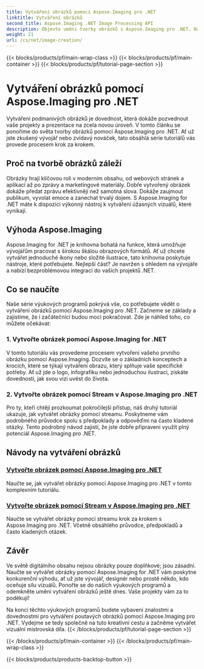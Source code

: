 ```yaml
---
title: Vytváření obrázků pomocí Aspose.Imaging pro .NET
linktitle: Vytváření obrázků
second_title: Aspose.Imaging .NET Image Processing API
description: Objevte umění tvorby obrázků s Aspose.Imaging pro .NET. Naučte se vytvářet úžasné vizuální prvky v této rozsáhlé sérii výukových programů.
weight: 21
url: /cs/net/image-creation/
---
```


{{< blocks/products/pf/main-wrap-class >}}
{{< blocks/products/pf/main-container >}}
{{< blocks/products/pf/tutorial-page-section >}}

# Vytváření obrázků pomocí Aspose.Imaging pro .NET


Vytváření podmanivých obrázků je dovednost, která dokáže pozvednout vaše projekty a prezentace na zcela novou úroveň. V tomto článku se ponoříme do světa tvorby obrázků pomocí Aspose.Imaging pro .NET. Ať už jste zkušený vývojář nebo zvídavý nováček, tato obsáhlá série tutoriálů vás provede procesem krok za krokem.

## Proč na tvorbě obrázků záleží

Obrázky hrají klíčovou roli v moderním obsahu, od webových stránek a aplikací až po zprávy a marketingové materiály. Dobře vytvořený obrázek dokáže předat zprávu efektivněji než samotná slova. Dokáže zaujmout publikum, vyvolat emoce a zanechat trvalý dojem. S Aspose.Imaging for .NET máte k dispozici výkonný nástroj k vytváření úžasných vizuálů, které vynikají.

## Výhoda Aspose.Imaging

Aspose.Imaging for .NET je knihovna bohatá na funkce, která umožňuje vývojářům pracovat s širokou škálou obrazových formátů. Ať už chcete vytvářet jednoduché ikony nebo složité ilustrace, tato knihovna poskytuje nástroje, které potřebujete. Nejlepší část? Je navržen s ohledem na vývojáře a nabízí bezproblémovou integraci do vašich projektů .NET.

## Co se naučíte

Naše série výukových programů pokrývá vše, co potřebujete vědět o vytváření obrázků pomocí Aspose.Imaging pro .NET. Začneme se základy a zajistíme, že i začátečníci budou moci pokračovat. Zde je náhled toho, co můžete očekávat:

### 1. Vytvořte obrázek pomocí Aspose.Imaging for .NET
   V tomto tutoriálu vás provedeme procesem vytvoření vašeho prvního obrázku pomocí Aspose.Imaging. Dozvíte se o základních konceptech a krocích, které se týkají vytváření obrazu, který splňuje vaše specifické potřeby. Ať už jde o logo, infografiku nebo jednoduchou ilustraci, získáte dovednosti, jak svou vizi uvést do života.

### 2. Vytvořte obrázek pomocí Stream v Aspose.Imaging pro .NET
   Pro ty, kteří chtějí prozkoumat pokročilejší přístup, náš druhý tutoriál ukazuje, jak vytvářet obrázky pomocí streamu. Poskytneme vám podrobného průvodce spolu s předpoklady a odpověďmi na často kladené otázky. Tento podrobný návod zajistí, že jste dobře připraveni využít plný potenciál Aspose.Imaging pro .NET.

## Návody na vytváření obrázků
### [Vytvořte obrázek pomocí Aspose.Imaging pro .NET](./create-an-image/)
Naučte se, jak vytvářet obrázky pomocí Aspose.Imaging pro .NET v tomto komplexním tutoriálu.
### [Vytvořte obrázek pomocí Stream v Aspose.Imaging pro .NET](./create-image-using-stream/)
Naučte se vytvářet obrázky pomocí streamu krok za krokem s Aspose.Imaging pro .NET. Včetně obsáhlého průvodce, předpokladů a často kladených otázek.

## Závěr

Ve světě digitálního obsahu nejsou obrázky pouze doplňkové; jsou zásadní. Naučte se vytvářet obrázky pomocí Aspose.Imaging for .NET vám poskytne konkurenční výhodu, ať už jste vývojář, designér nebo prostě někdo, kdo oceňuje sílu vizuálů. Ponořte se do našich výukových programů a odemkněte umění vytváření obrázků ještě dnes. Vaše projekty vám za to poděkují!

Na konci těchto výukových programů budete vybaveni znalostmi a dovednostmi pro vytváření poutavých obrázků pomocí Aspose.Imaging pro .NET. Vydejme se tedy společně na tuto kreativní cestu a začněme vytvářet vizuální mistrovská díla.
{{< /blocks/products/pf/tutorial-page-section >}}

{{< /blocks/products/pf/main-container >}}
{{< /blocks/products/pf/main-wrap-class >}}

{{< blocks/products/products-backtop-button >}}
